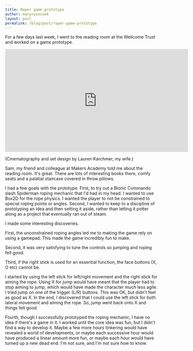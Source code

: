 ```yaml
---
title: Roper game prototype
author: maryrosecook
layout: post
permalink: /blog/post/roper-game-prototype
---
```


For a few days last week, I went to the reading room at the Wellcome Trust and worked on a game prototype.

<div class="video-container"><iframe width="600" height="338" src="https://www.youtube.com/embed/ndbka06mkc0?rel=0" frameborder="0" allowfullscreen></iframe></div>

(Cinematography and set design by Lauren Karchmer, my wife.)

Sam, my friend and colleague at Makers Academy told me about the reading room.  It's great.  There are lots of interesting books there, comfy seats and a palatial staircase covered in throw pillows.

I had a few goals with the prototype.  First, to try out a Bionic Commando slash Spiderman roping mechanic that I'd had in my head.  I wanted to use Box2D for the rope physics. I wanted the player to not be constrained to special roping points or angles.   Second, I wanted to keep to a discipline of prototyping an idea and then setting it aside, rather than letting it potter along as a project that eventually ran out of steam.

I made some interesting discoveries.

First, the unconstrained roping angles led me to making the game rely on using a gamepad.  This made the game incredibly fun to make.

Second, it was very satisfying to tune the controls so jumping and roping felt good.

Third, if the right stick is used for an essential function, the face buttons (X, O etc) cannot be.

I started by using the left stick for left/right movement and the right stick for aiming the rope.  Using X for jump would have meant that the player had to stop aiming to jump, which would have made the character much less agile.  I tried jump on one of the trigger (L/R) buttons.  This was OK, but didn't feel as good as X.  In the end, I discovered that I could use the left stick for both lateral movement and aiming the rope.  So, jump went back onto X and things felt good.

Fourth, though I successfully prototyped the roping mechanic, I have no idea if there's a game in it.  I worked until the core idea was fun, but I didn't find a way to develop it.  Maybe a few more hours tinkering would have revealed a world of developments, or maybe each successive hour would have produced a linear amount more fun, or maybe each hour would have turned up a new dead end.  I'm not sure, and I'm not sure how to know.
